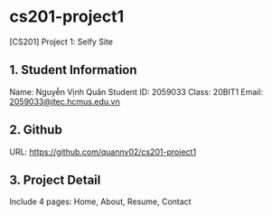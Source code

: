 # cs201-project1
[CS201] Project 1: Selfy Site
## 1. Student Information
Name: Nguyễn Vịnh Quân
Student ID: 2059033
Class: 20BIT1
Email: 2059033@itec.hcmus.edu.vn
## 2. Github
URL: https://github.com/quannv02/cs201-project1
## 3. Project Detail
Include 4 pages: Home, About, Resume, Contact
